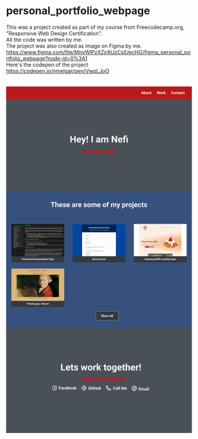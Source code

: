 # personal_portfolio_webpage

This was a project created as part of my course from Freecodecamp.org, "Responsive Web Design Certification".<br>
All the code was written by me.<br>
The project was also created as image on Figma by me. https://www.figma.com/file/MnvWlPzXZjrAUzCslUecHG/figma_personal_portfolio_webpage?node-id=0%3A1 <br>
Here's the codepen of the project https://codepen.io/nmelgar/pen/VwpLJoO  <br>
<br>
<br>
![figma_personal_portfolio_webpage](https://github.com/nmelgar/personal_portfolio_webpage/blob/main/Figma_personal_portfolio_website.png?raw=true)
